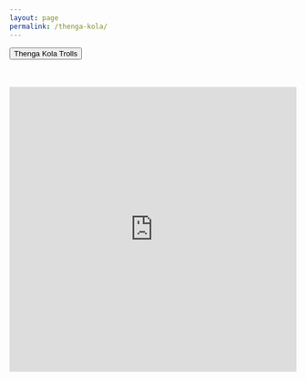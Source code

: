```yaml
---
layout: page
permalink: /thenga-kola/
---
```

<button class="btn btn-danger center-block" type="button">Thenga Kola Trolls</button>
<br>
<br>
<br>
<iframe src="https://drive.google.com/embeddedfolderview?id=1eb11-jZuT38kt_ACk4fM1dN29CH_chvc#grid" width="100%" height="500" frameborder="0"></iframe>
